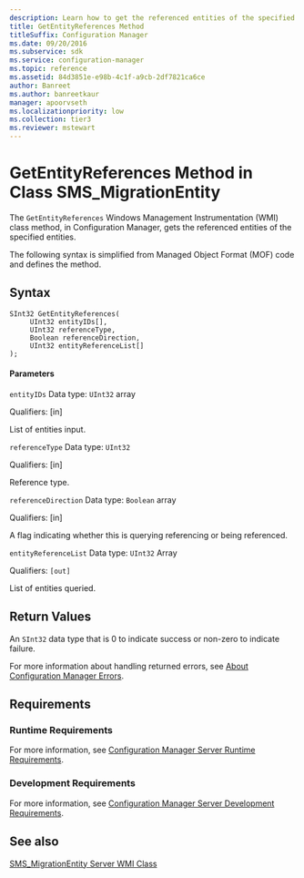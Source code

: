 ```yaml
---
description: Learn how to get the referenced entities of the specified entities in Configuration Manager using GetEntityReferences class method.
title: GetEntityReferences Method
titleSuffix: Configuration Manager
ms.date: 09/20/2016
ms.subservice: sdk
ms.service: configuration-manager
ms.topic: reference
ms.assetid: 84d3851e-e98b-4c1f-a9cb-2df7821ca6ce
author: Banreet
ms.author: banreetkaur
manager: apoorvseth
ms.localizationpriority: low
ms.collection: tier3
ms.reviewer: mstewart
---
```

# GetEntityReferences Method in Class SMS_MigrationEntity
The `GetEntityReferences` Windows Management Instrumentation (WMI) class method, in Configuration Manager, gets the referenced entities of the specified entities.

 The following syntax is simplified from Managed Object Format (MOF) code and defines the method.

## Syntax

```
SInt32 GetEntityReferences(
     UInt32 entityIDs[],
     UInt32 referenceType,
     Boolean referenceDirection,
     UInt32 entityReferenceList[]
);
```

#### Parameters
 `entityIDs`
 Data type: `UInt32` array

 Qualifiers: [in]

 List of entities input.

 `referenceType`
 Data type: `UInt32`

 Qualifiers: [in]

 Reference type.

 `referenceDirection`
 Data type: `Boolean` array

 Qualifiers: [in]

 A flag indicating whether this is querying referencing or being referenced.

 `entityReferenceList`
 Data type: `UInt32` Array

 Qualifiers: `[out]`

 List of entities queried.

## Return Values
 An  `SInt32` data type that is 0 to indicate success or non-zero to indicate failure.

 For more information about handling returned errors, see [About Configuration Manager Errors](../../../../develop/core/understand/about-configuration-manager-errors.md).

## Requirements

### Runtime Requirements
 For more information, see [Configuration Manager Server Runtime Requirements](../../../../develop/core/reqs/server-runtime-requirements.md).

### Development Requirements
 For more information, see [Configuration Manager Server Development Requirements](../../../../develop/core/reqs/server-development-requirements.md).

## See also

[SMS_MigrationEntity Server WMI Class](../../../../develop/reference/core/migration/sms_migrationentity-server-wmi-class.md)

